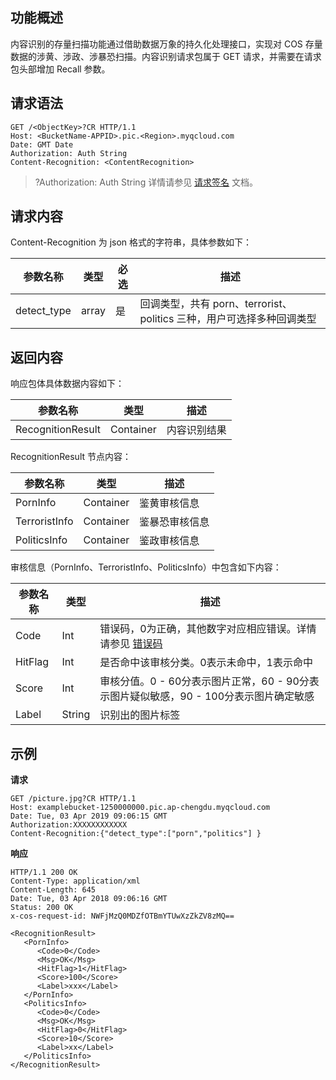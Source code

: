 ## 功能概述
内容识别的存量扫描功能通过借助数据万象的持久化处理接口，实现对 COS 存量数据的涉黄、涉政、涉暴恐扫描。内容识别请求包属于 GET 请求，并需要在请求包头部增加 Recall 参数。

## 请求语法

```
GET /<ObjectKey>?CR HTTP/1.1
Host: <BucketName-APPID>.pic.<Region>.myqcloud.com
Date: GMT Date
Authorization: Auth String
Content-Recognition: <ContentRecognition>
```


>?Authorization: Auth String 详情请参见 [请求签名](https://cloud.tencent.com/document/product/436/7778) 文档。

## 请求内容

Content-Recognition 为 json 格式的字符串，具体参数如下：

| 参数名称    | 类型  | 必选 | 描述                                                         |
| ----------- | ----- | ---- | ------------------------------------------------------------ |
| detect_type | array | 是   | 回调类型，共有 porn、terrorist、politics 三种，用户可选择多种回调类型 |


## 返回内容
响应包体具体数据内容如下：

| 参数名称          | 类型      | 描述         |
| ----------------- | --------- | ------------ |
| RecognitionResult | Container | 内容识别结果 |

RecognitionResult 节点内容：

| 参数名称      | 类型      | 描述           |
| ------------- | --------- | -------------- |
| PornInfo      | Container | 鉴黄审核信息   |
| TerroristInfo | Container | 鉴暴恐审核信息 |
| PoliticsInfo  | Container | 鉴政审核信息   |

审核信息（PornInfo、TerroristInfo、PoliticsInfo）中包含如下内容：


| 参数名称 | 类型   | 描述                                                         |
| -------- | ------ | ------------------------------------------------------------ |
| Code     | Int    | 错误码，0为正确，其他数字对应相应错误。详情请参见 [错误码](https://cloud.tencent.com/document/product/460/8523) |        | Msg      | String | 错误信息                                                     |
| HitFlag  | Int    | 是否命中该审核分类。0表示未命中，1表示命中                   |
| Score    | Int    | 审核分值。0 - 60分表示图片正常，60 - 90分表示图片疑似敏感，90 - 100分表示图片确定敏感 |
| Label    | String | 识别出的图片标签                                             |


## 示例

**请求**
```
GET /picture.jpg?CR HTTP/1.1
Host: examplebucket-1250000000.pic.ap-chengdu.myqcloud.com
Date: Tue, 03 Apr 2019 09:06:15 GMT
Authorization:XXXXXXXXXXXX
Content-Recognition:{"detect_type":["porn","politics"] }
```

**响应**

```
HTTP/1.1 200 OK
Content-Type: application/xml
Content-Length: 645
Date: Tue, 03 Apr 2018 09:06:16 GMT
Status: 200 OK
x-cos-request-id: NWFjMzQ0MDZfOTBmYTUwXzZkZV8zMQ==

<RecognitionResult>
   <PornInfo>
      <Code>0</Code>
      <Msg>OK</Msg>
      <HitFlag>1</HitFlag>
      <Score>100</Score>
      <Label>xxx</Label>
   </PornInfo>
   <PoliticsInfo>
      <Code>0</Code>
      <Msg>OK</Msg>
      <HitFlag>0</HitFlag>
      <Score>10</Score>
      <Label>xx</Label>
   </PoliticsInfo>
</RecognitionResult>
```
